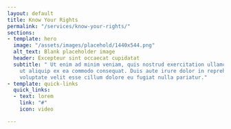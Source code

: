 ```yaml
---
layout: default
title: Know Your Rights
permalink: "/services/know-your-rights/"
sections:
- template: hero
  image: "/assets/images/placehold/1440x544.png"
  alt_text: Blank placeholder image
  header: Excepteur sint occaecat cupidatat
  subtitle: " Ut enim ad minim veniam, quis nostrud exercitation ullamco laboris nisi
    ut aliquip ex ea commodo consequat. Duis aute irure dolor in reprehenderit in
    voluptate velit esse cillum dolore eu fugiat nulla pariatur."
- template: quick-links
  quick_links:
  - text: lorem
    link: "#"
    icon: video

---
```

